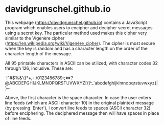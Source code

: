 # davidgrunschel.github.io

This webpage (https://davidgrunschel.github.io) contains a JavaScript program which enables users to encipher and decipher secret messages using a secret key.
The particular method used makes this cipher very similar to the Vigenère cipher (https://en.wikipedia.org/wiki/Vigenère_cipher).
The cipher is most secure when the key is random and has a character length on the order of the character length of the message.

All 95 printable characters in ASCII can be utilized, with character codes 32 through 126, inclusive.  These are:

&nbsp;!"#$%&'()*+,-./0123456789:;<=>?@ABCDEFGHIJKLMNOPQRSTUVWXYZ[\\]^_`abcdefghijklmnopqrstuvwxyz{|}~

Above, the first character is the space character.  In case the user enters line feeds (which are ASCII character 10) in the original plaintext message (by pressing 'Enter'), I convert line feeds to spaces (ASCII character 32) before enciphering.  The deciphered message then will have spaces in place of line feeds.
